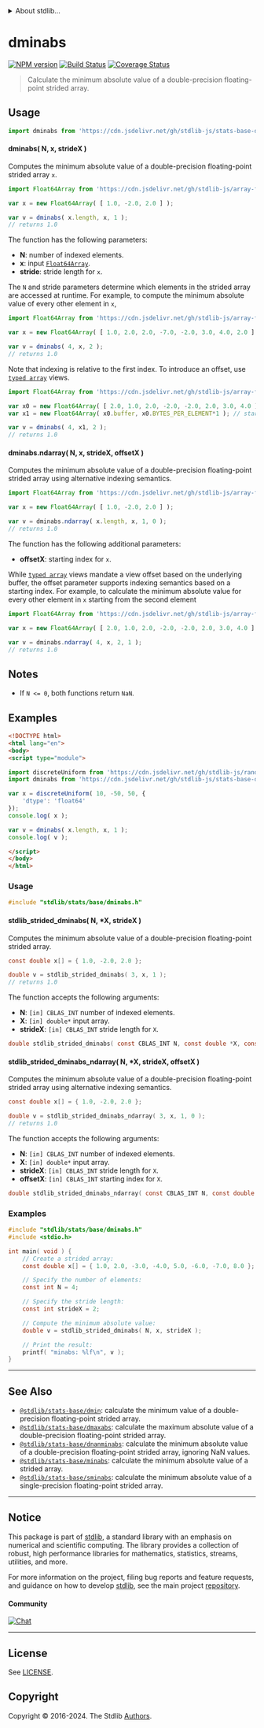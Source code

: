 <!--

@license Apache-2.0

Copyright (c) 2020 The Stdlib Authors.

Licensed under the Apache License, Version 2.0 (the "License");
you may not use this file except in compliance with the License.
You may obtain a copy of the License at

   http://www.apache.org/licenses/LICENSE-2.0

Unless required by applicable law or agreed to in writing, software
distributed under the License is distributed on an "AS IS" BASIS,
WITHOUT WARRANTIES OR CONDITIONS OF ANY KIND, either express or implied.
See the License for the specific language governing permissions and
limitations under the License.

-->


<details>
  <summary>
    About stdlib...
  </summary>
  <p>We believe in a future in which the web is a preferred environment for numerical computation. To help realize this future, we've built stdlib. stdlib is a standard library, with an emphasis on numerical and scientific computation, written in JavaScript (and C) for execution in browsers and in Node.js.</p>
  <p>The library is fully decomposable, being architected in such a way that you can swap out and mix and match APIs and functionality to cater to your exact preferences and use cases.</p>
  <p>When you use stdlib, you can be absolutely certain that you are using the most thorough, rigorous, well-written, studied, documented, tested, measured, and high-quality code out there.</p>
  <p>To join us in bringing numerical computing to the web, get started by checking us out on <a href="https://github.com/stdlib-js/stdlib">GitHub</a>, and please consider <a href="https://opencollective.com/stdlib">financially supporting stdlib</a>. We greatly appreciate your continued support!</p>
</details>

# dminabs

[![NPM version][npm-image]][npm-url] [![Build Status][test-image]][test-url] [![Coverage Status][coverage-image]][coverage-url] <!-- [![dependencies][dependencies-image]][dependencies-url] -->

> Calculate the minimum absolute value of a double-precision floating-point strided array.

<section class="intro">

</section>

<!-- /.intro -->



<section class="usage">

## Usage

```javascript
import dminabs from 'https://cdn.jsdelivr.net/gh/stdlib-js/stats-base-dminabs@esm/index.mjs';
```

#### dminabs( N, x, strideX )

Computes the minimum absolute value of a double-precision floating-point strided array `x`.

```javascript
import Float64Array from 'https://cdn.jsdelivr.net/gh/stdlib-js/array-float64@esm/index.mjs';

var x = new Float64Array( [ 1.0, -2.0, 2.0 ] );

var v = dminabs( x.length, x, 1 );
// returns 1.0
```

The function has the following parameters:

-   **N**: number of indexed elements.
-   **x**: input [`Float64Array`][@stdlib/array/float64].
-   **stride**: stride length for `x`.

The `N` and stride parameters determine which elements in the strided array are accessed at runtime. For example, to compute the minimum absolute value of every other element in `x`,

```javascript
import Float64Array from 'https://cdn.jsdelivr.net/gh/stdlib-js/array-float64@esm/index.mjs';

var x = new Float64Array( [ 1.0, 2.0, 2.0, -7.0, -2.0, 3.0, 4.0, 2.0 ] );

var v = dminabs( 4, x, 2 );
// returns 1.0
```

Note that indexing is relative to the first index. To introduce an offset, use [`typed array`][mdn-typed-array] views.

<!-- eslint-disable stdlib/capitalized-comments -->

```javascript
import Float64Array from 'https://cdn.jsdelivr.net/gh/stdlib-js/array-float64@esm/index.mjs';

var x0 = new Float64Array( [ 2.0, 1.0, 2.0, -2.0, -2.0, 2.0, 3.0, 4.0 ] );
var x1 = new Float64Array( x0.buffer, x0.BYTES_PER_ELEMENT*1 ); // start at 2nd element

var v = dminabs( 4, x1, 2 );
// returns 1.0
```

#### dminabs.ndarray( N, x, strideX, offsetX )

Computes the minimum absolute value of a double-precision floating-point strided array using alternative indexing semantics.

```javascript
import Float64Array from 'https://cdn.jsdelivr.net/gh/stdlib-js/array-float64@esm/index.mjs';

var x = new Float64Array( [ 1.0, -2.0, 2.0 ] );

var v = dminabs.ndarray( x.length, x, 1, 0 );
// returns 1.0
```

The function has the following additional parameters:

-   **offsetX**: starting index for `x`.

While [`typed array`][mdn-typed-array] views mandate a view offset based on the underlying buffer, the offset parameter supports indexing semantics based on a starting index. For example, to calculate the minimum absolute value for every other element in `x` starting from the second element

```javascript
import Float64Array from 'https://cdn.jsdelivr.net/gh/stdlib-js/array-float64@esm/index.mjs';

var x = new Float64Array( [ 2.0, 1.0, 2.0, -2.0, -2.0, 2.0, 3.0, 4.0 ] );

var v = dminabs.ndarray( 4, x, 2, 1 );
// returns 1.0
```

</section>

<!-- /.usage -->

<section class="notes">

## Notes

-   If `N <= 0`, both functions return `NaN`.

</section>

<!-- /.notes -->

<section class="examples">

## Examples

<!-- eslint no-undef: "error" -->

```html
<!DOCTYPE html>
<html lang="en">
<body>
<script type="module">

import discreteUniform from 'https://cdn.jsdelivr.net/gh/stdlib-js/random-array-discrete-uniform@esm/index.mjs';
import dminabs from 'https://cdn.jsdelivr.net/gh/stdlib-js/stats-base-dminabs@esm/index.mjs';

var x = discreteUniform( 10, -50, 50, {
    'dtype': 'float64'
});
console.log( x );

var v = dminabs( x.length, x, 1 );
console.log( v );

</script>
</body>
</html>
```

</section>

<!-- /.examples -->

<!-- C usage documentation. -->

<section class="usage">

### Usage

```c
#include "stdlib/stats/base/dminabs.h"
```

#### stdlib_strided_dminabs( N, \*X, strideX )

Computes the minimum absolute value of a double-precision floating-point strided array.

```c
const double x[] = { 1.0, -2.0, 2.0 };

double v = stdlib_strided_dminabs( 3, x, 1 );
// returns 1.0
```

The function accepts the following arguments:

-   **N**: `[in] CBLAS_INT` number of indexed elements.
-   **X**: `[in] double*` input array.
-   **strideX**: `[in] CBLAS_INT` stride length for `X`.

```c
double stdlib_strided_dminabs( const CBLAS_INT N, const double *X, const CBLAS_INT strideX );
```

#### stdlib_strided_dminabs_ndarray( N, \*X, strideX, offsetX )

Computes the minimum absolute value of a double-precision floating-point strided array using alternative indexing semantics.

```c
const double x[] = { 1.0, -2.0, 2.0 };

double v = stdlib_strided_dminabs_ndarray( 3, x, 1, 0 );
// returns 1.0
```

The function accepts the following arguments:

-   **N**: `[in] CBLAS_INT` number of indexed elements.
-   **X**: `[in] double*` input array.
-   **strideX**: `[in] CBLAS_INT` stride length for `X`.
-   **offsetX**: `[in] CBLAS_INT` starting index for `X`.

```c
double stdlib_strided_dminabs_ndarray( const CBLAS_INT N, const double *X, const CBLAS_INT strideX, const CBLAS_INT offsetX );
```

</section>

<!-- /.usage -->

<!-- C API usage notes. Make sure to keep an empty line after the `section` element and another before the `/section` close. -->

<section class="notes">

</section>

<!-- /.notes -->

<!-- C API usage examples. -->

<section class="examples">

### Examples

```c
#include "stdlib/stats/base/dminabs.h"
#include <stdio.h>

int main( void ) {
    // Create a strided array:
    const double x[] = { 1.0, 2.0, -3.0, -4.0, 5.0, -6.0, -7.0, 8.0 };

    // Specify the number of elements:
    const int N = 4;

    // Specify the stride length:
    const int strideX = 2;

    // Compute the minimum absolute value:
    double v = stdlib_strided_dminabs( N, x, strideX );

    // Print the result:
    printf( "minabs: %lf\n", v );
}
```

</section>

<!-- /.examples -->

</section>

<!-- /.c -->

<!-- Section for related `stdlib` packages. Do not manually edit this section, as it is automatically populated. -->

<section class="related">

* * *

## See Also

-   <span class="package-name">[`@stdlib/stats-base/dmin`][@stdlib/stats/base/dmin]</span><span class="delimiter">: </span><span class="description">calculate the minimum value of a double-precision floating-point strided array.</span>
-   <span class="package-name">[`@stdlib/stats-base/dmaxabs`][@stdlib/stats/base/dmaxabs]</span><span class="delimiter">: </span><span class="description">calculate the maximum absolute value of a double-precision floating-point strided array.</span>
-   <span class="package-name">[`@stdlib/stats-base/dnanminabs`][@stdlib/stats/base/dnanminabs]</span><span class="delimiter">: </span><span class="description">calculate the minimum absolute value of a double-precision floating-point strided array, ignoring NaN values.</span>
-   <span class="package-name">[`@stdlib/stats-base/minabs`][@stdlib/stats/base/minabs]</span><span class="delimiter">: </span><span class="description">calculate the minimum absolute value of a strided array.</span>
-   <span class="package-name">[`@stdlib/stats-base/sminabs`][@stdlib/stats/base/sminabs]</span><span class="delimiter">: </span><span class="description">calculate the minimum absolute value of a single-precision floating-point strided array.</span>

</section>

<!-- /.related -->

<!-- Section for all links. Make sure to keep an empty line after the `section` element and another before the `/section` close. -->


<section class="main-repo" >

* * *

## Notice

This package is part of [stdlib][stdlib], a standard library with an emphasis on numerical and scientific computing. The library provides a collection of robust, high performance libraries for mathematics, statistics, streams, utilities, and more.

For more information on the project, filing bug reports and feature requests, and guidance on how to develop [stdlib][stdlib], see the main project [repository][stdlib].

#### Community

[![Chat][chat-image]][chat-url]

---

## License

See [LICENSE][stdlib-license].


## Copyright

Copyright &copy; 2016-2024. The Stdlib [Authors][stdlib-authors].

</section>

<!-- /.stdlib -->

<!-- Section for all links. Make sure to keep an empty line after the `section` element and another before the `/section` close. -->

<section class="links">

[npm-image]: http://img.shields.io/npm/v/@stdlib/stats-base-dminabs.svg
[npm-url]: https://npmjs.org/package/@stdlib/stats-base-dminabs

[test-image]: https://github.com/stdlib-js/stats-base-dminabs/actions/workflows/test.yml/badge.svg?branch=main
[test-url]: https://github.com/stdlib-js/stats-base-dminabs/actions/workflows/test.yml?query=branch:main

[coverage-image]: https://img.shields.io/codecov/c/github/stdlib-js/stats-base-dminabs/main.svg
[coverage-url]: https://codecov.io/github/stdlib-js/stats-base-dminabs?branch=main

<!--

[dependencies-image]: https://img.shields.io/david/stdlib-js/stats-base-dminabs.svg
[dependencies-url]: https://david-dm.org/stdlib-js/stats-base-dminabs/main

-->

[chat-image]: https://img.shields.io/gitter/room/stdlib-js/stdlib.svg
[chat-url]: https://app.gitter.im/#/room/#stdlib-js_stdlib:gitter.im

[stdlib]: https://github.com/stdlib-js/stdlib

[stdlib-authors]: https://github.com/stdlib-js/stdlib/graphs/contributors

[umd]: https://github.com/umdjs/umd
[es-module]: https://developer.mozilla.org/en-US/docs/Web/JavaScript/Guide/Modules

[deno-url]: https://github.com/stdlib-js/stats-base-dminabs/tree/deno
[deno-readme]: https://github.com/stdlib-js/stats-base-dminabs/blob/deno/README.md
[umd-url]: https://github.com/stdlib-js/stats-base-dminabs/tree/umd
[umd-readme]: https://github.com/stdlib-js/stats-base-dminabs/blob/umd/README.md
[esm-url]: https://github.com/stdlib-js/stats-base-dminabs/tree/esm
[esm-readme]: https://github.com/stdlib-js/stats-base-dminabs/blob/esm/README.md
[branches-url]: https://github.com/stdlib-js/stats-base-dminabs/blob/main/branches.md

[stdlib-license]: https://raw.githubusercontent.com/stdlib-js/stats-base-dminabs/main/LICENSE

[@stdlib/array/float64]: https://github.com/stdlib-js/array-float64/tree/esm

[mdn-typed-array]: https://developer.mozilla.org/en-US/docs/Web/JavaScript/Reference/Global_Objects/TypedArray

<!-- <related-links> -->

[@stdlib/stats/base/dmin]: https://github.com/stdlib-js/stats-base-dmin/tree/esm

[@stdlib/stats/base/dmaxabs]: https://github.com/stdlib-js/stats-base-dmaxabs/tree/esm

[@stdlib/stats/base/dnanminabs]: https://github.com/stdlib-js/stats-base-dnanminabs/tree/esm

[@stdlib/stats/base/minabs]: https://github.com/stdlib-js/stats-base-minabs/tree/esm

[@stdlib/stats/base/sminabs]: https://github.com/stdlib-js/stats-base-sminabs/tree/esm

<!-- </related-links> -->

</section>

<!-- /.links -->
